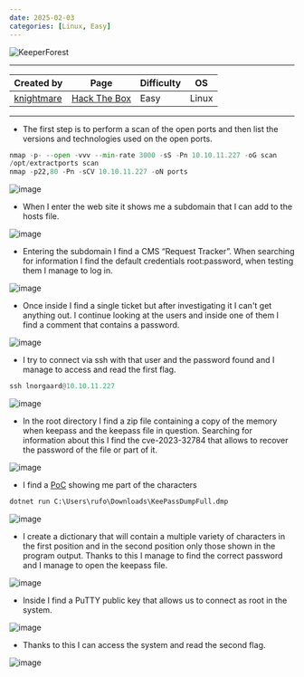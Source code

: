 ```yaml
---
date: 2025-02-03
categories: [Linux, Easy]
---
```


![KeeperForest](https://labs.hackthebox.com/storage/avatars/b56a5742b99e2568fa167765b1323370.png)

---

| **Created by** | **Page**     | **Difficulty** | **OS**  |
|-------------|--------------|----------------|---------|
| [knightmare](https://app.hackthebox.com/users/8930)        | [Hack The Box](https://www.hackthebox.com/)     | Easy           | Linux   |

---









- The first step is to perform a scan of the open ports and then list the versions and technologies used on the open ports.

```python
nmap -p- --open -vvv --min-rate 3000 -sS -Pn 10.10.11.227 -oG scan
/opt/extractports scan
nmap -p22,80 -Pn -sCV 10.10.11.227 -oN ports
```

![image](https://github.com/user-attachments/assets/0ec9115c-a7a8-4a28-9e80-6233dab9b590)

- When I enter the web site it shows me a subdomain that I can add to the hosts file.

![image](https://github.com/user-attachments/assets/2f2db149-cc74-4fcd-959e-c9ec54745a8d)

- Entering the subdomain I find a CMS “Request Tracker”. When searching for information I find the default credentials root:password, when testing them I manage to log in.

![image](https://github.com/user-attachments/assets/eb85782e-7607-47cd-8d06-dd6000616109)

- Once inside I find a single ticket but after investigating it I can't get anything out. I continue looking at the users and inside one of them I find a comment that contains a password.

![image](https://github.com/user-attachments/assets/fde3e11b-9470-4979-9815-1ac8c3e431e3)

- I try to connect via ssh with that user and the password found and I manage to access and read the first flag.

```python
ssh lnorgaard@10.10.11.227
```

![image](https://github.com/user-attachments/assets/1cd672f9-f1b5-4e55-a756-22d9d97210e1)

- In the root directory I find a zip file containing a copy of the memory when keepass and the keepass file in question. Searching for information about this I find the cve-2023-32784 that allows to recover the password of the file or part of it.

![image](https://github.com/user-attachments/assets/166e861e-98e4-4577-8bff-1af667430350)

- I find a [PoC](https://github.com/vdohney/keepass-password-dumper) showing me part of the characters

```python
dotnet run C:\Users\rufo\Downloads\KeePassDumpFull.dmp
```

![image](https://github.com/user-attachments/assets/de96e8a1-7dc1-4d05-a244-4a587af2266b)


- I create a dictionary that will contain a multiple variety of characters in the first position and in the second position only those shown in the program output. Thanks to this I manage to find the correct password and I manage to open the keepass file.


![image](https://github.com/user-attachments/assets/bdf69be6-1bfe-4dab-ade2-4b5b5621e056)

- Inside I find a PuTTY public key that allows us to connect as root in the system.

![image](https://github.com/user-attachments/assets/99c5c195-aea7-420a-a930-53be990e71e9)

- Thanks to this I can access the system and read the second flag.

![image](https://github.com/user-attachments/assets/807d847d-5dbf-403a-bf58-00cee5cf4b38)
